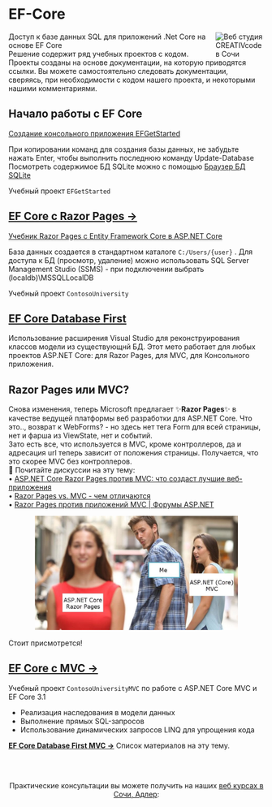 # EF-Core
[<img align="right" width="96px" title="Веб студия CREATIVcode в Сочи" src="http://creativcode.ru/img/app/logo-page.png" />](http://creativcode.ru/)
Доступ к базе данных SQL для приложений .Net Core на основе EF Core  
Решение содержит ряд учебных проектов с кодом. Проекты созданы на основе документации, на которую приводятся ссылки. Вы можете самостоятельно следовать документации, сверяясь, при необходимости с кодом нашего проекта, и некоторыми нашими комментариями.

## Начало работы с EF Core
[Создание консольного приложения EFGetStarted](https://docs.microsoft.com/ru-ru/ef/core/get-started/?tabs=visual-studio)

При копировании команд для создания базы данных, не забудьте нажать Enter, чтобы выполнить последнюю команду Update-Database  
Посмотреть содержимое БД SQLite можно с помощью [Браузер БД SQLite](https://sqlitebrowser.org/)

Учебный проект `EFGetStarted`

## [EF Core с Razor Pages →](doc/EF-Core-Razor-Pages.md)
[Учебник Razor Pages с Entity Framework Core в ASP.NET Core](https://docs.microsoft.com/ru-ru/aspnet/core/data/ef-rp/intro?view=aspnetcore-3.1&tabs=visual-studio)

База данных создается в стандартном каталоге `C:/Users/{user}` . Для доступа к БД (просмотр, удаление) можно использовать SQL Server Management Studio (SSMS) - при подключении выбрать (localdb)\MSSQLLocalDB

Учебный проект `ContosoUniversity`

## [EF Core Database First](doc/ConsotoDbFirst.md)
Использование расширения Visual Studio для реконструирования классов модели из существующнй БД. Этот мето работает для любых проектов ASP.NET Core: для Razor Pages, для MVC, для Консольного приложения.

## Razor Pages или MVC?
Снова изменения, теперь Microsoft предлагает ✨**Razor Pages**✨ в качестве ведущей платформы веб разработки для ASP.NET Core. Что это.., возврат к WebForms? - но здесь нет тега Form для всей страницы, нет и фарша из ViewState, нет и событий.  
Зато есть все, что используется в MVC, кроме контроллеров, да и адресация url теперь зависит от положения страницы. Получается, что это скорее MVC без контроллеров.  
🔖 Почитайте дискуссии на эту тему:  
• [ASP.NET Core Razor Pages против MVC: что создаст лучшие веб-приложения ](https://hackernoon.com/asp-net-core-razor-pages-vs-mvc-which-will-create-better-web-apps-in-2018-bd137ae0acaa)  
• [Razor Pages vs. MVC - чем отличаются](https://exceptionnotfound.net/razor-pages-how-does-it-differ-from-mvc-in-asp-net-core/)  
• [Razor Pages против приложений MVC | Форумы ASP.NET](https://forums.asp.net/t/2163056.aspx?Razor+Pages+Vs+MVC+apps)

<p align="center">
   <a  href="https://vk.com/creativcode_ru" target="_blank" title="Задавайте вопросы ВКонтакте!" >
     <img src="Images/razor-pages-me.jpg" width="400" alt="">
   </a>
</p>

Стоит присмотрется!

## [EF Core с MVC →](doc/EF-Core-MVC.md)
Учебный проект `ContosoUniversityMVC` по работе с ASP.NET Core MVC и EF Core 3.1  
* Реализация наследования в модели данных  
* Выполнение прямых SQL-запросов  
* Использование динамических запросов LINQ для упрощения кода  

**[EF Core Database First MVC →](doc-EF-Core-Scaffold.md)**
Список материалов на эту тему.


<br /><br />
<p align="center">
  Практические консультации вы можете получить на наших <a  href="http://creativcode.ru/learn" target="_blank" >веб курсах в Сочи, Адлер</a>:<br /><br />
   <a  href="http://creativcode.ru/learn/webnet" target="_blank" title="Курс веб программирования .Net C#" >
  <img src="http://creativcode.ru/img/learn/net-learn.jpg" width="400" alt="">
   </a>
</p>
